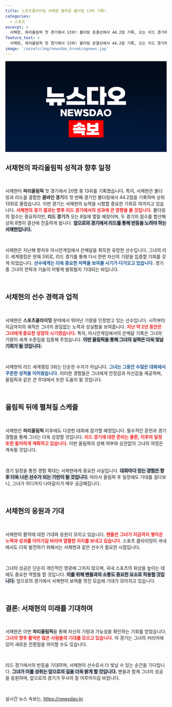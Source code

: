 ```yaml
---
title: 스포츠클라이밍 서채현 놀라운 볼더링 13위 기록!
categories:
  - 스포츠
excerpt: >
  서채현, 파리올림픽 첫 경기에서 13위! 볼더링 준결선에서 44.2점 기록, 오는 리드 경기에 기대 모은다. 세계랭킹 3위의 반격이 시작된다!
feature_text: >
  서채현, 파리올림픽 첫 경기에서 13위! 볼더링 준결선에서 44.2점 기록, 오는 리드 경기에 기대 모은다. 세계랭킹 3위의 반격이 시작된다!
image: '/assets/img/newsdao_breakingnews.jpg'
---
```


<p><img src="/assets/img/newsdao_breakingnews.jpg" alt="pcversion 속보" /></p>

<h2 data-ke-size="size26">서채현의 파리올림픽 성적과 향후 일정</h2>

<p data-ke-size="size16">&nbsp;</p>

<p>서채현이 <strong>파리올림픽</strong> 첫 경기에서 20명 중 13위를 기록했습니다. 특히, 서채현은 볼더링과 리드를 결합한 <strong>콤바인 경기</strong>의 첫 번째 경기인 볼더링에서 44.2점을 기록하며 상위 13위로 올랐습니다. 이번 경기는 서채현의 능력을 시험할 중요한 기회로 여겨지고 있습니다. <b><span style="color: #ee2323;">서채현의 경기 결과는 향후 리드 경기에서의 성과에 큰 영향을 줄 것입니다.</span></b> 볼더링의 점수는 중요하지만, <strong>리드 경기가</strong> 오는 8일에 열릴 예정이며, 두 경기의 점수를 합산해 상위 8명이 결선에 진출하게 됩니다. <b><span style="background-color: #21538527;">앞으로의 경기에서 리드를 통해 반등을 노려야 하는 서채현입니다.</span></b></p>

<p data-ke-size="size16">&nbsp;</p>

<p>서채현은 지난해 항저우 아시안게임에서 은메달을 획득한 유망한 선수입니다. 그녀의 리드 세계랭킹은 현재 3위로, 리드 경기를 통해 다시 한번 자신의 기량을 입증할 기회를 갖게 되었습니다. <b><span style="color: #1a5490;">선수에게는 더욱 중요한 저력을 보여줄 시기가 다가오고 있습니다.</span></b> 경기 중 그녀의 전략과 기술이 어떻게 발휘될지 기대되는 바입니다.</p>

<p data-ke-size="size16">&nbsp;</p>

<h2 data-ke-size="size26">서채현의 선수 경력과 업적</h2>

<p data-ke-size="size16">&nbsp;</p>

<p>서채현은 <strong>스포츠클라이밍</strong> 분야에서 뛰어난 기량을 인정받고 있는 선수입니다. 시작부터 지금까지의 궤적은 그녀의 끊임없는 노력과 성실함을 보여줍니다. <b><span style="color: #ee2323;">지난 약 2년 동안은 그녀에게 중요한 성장의 시기였습니다.</span></b> 특히, 아시안게임에서의 은메달 기록은 그녀의 기량이 세계 수준임을 입증해 주었습니다. <b><span style="background-color: #21538527;">이번 올림픽을 통해 그녀의 실력은 더욱 빛날 기회가 될 것입니다.</span></b></p>

<p data-ke-size="size16">&nbsp;</p>

<p>서채현의 리드 세계랭킹 3위는 단순한 수치가 아닙니다. <b><span style="color: #1a5490;">그녀는 그동안 수많은 대회에서 꾸준한 성적을 이어왔습니다.</span></b> 이러한 경험들은 그녀에게 안정감과 자신감을 제공하며, 올림픽과 같은 큰 무대에서 또한 도움이 될 것입니다.</p>

<p data-ke-size="size16">&nbsp;</p>

<h2 data-ke-size="size26">올림픽 뒤에 펼쳐질 스케줄</h2>

<p data-ke-size="size16">&nbsp;</p>

<p>서채현은 <strong>파리올림픽</strong> 이후에도 다양한 대회에 참가할 예정입니다. 필수적인 훈련과 경기 경험을 통해 그녀는 더욱 성장할 것입니다. <b><span style="color: #ee2323;">리드 경기에 대한 준비는 물론, 이후의 일정 또한 철저하게 계획하고 있습니다.</span></b> 이번 올림픽의 성패 여부와 상관없이 그녀의 여정은 계속될 것입니다. </p>

<p data-ke-size="size16">&nbsp;</p>

<p>경기 일정을 통한 경험 확대는 서채현에게 중요한 사실입니다. <b><span style="background-color: #21538527;">대회마다 얻는 경험은 향후 더욱 나은 선수가 되는 기반이 될 것입니다.</span></b> 따라서 올림픽 후 일정에도 기대를 걸다보니, 그녀가 어디까지 나아갈지가 매우 궁금해집니다. </p>

<p data-ke-size="size16">&nbsp;</p>

<h2 data-ke-size="size26">서채현의 응원과 기대</h2>

<p data-ke-size="size16">&nbsp;</p>

<p>서채현의 활약에 대한 기대와 응원이 모이고 있습니다. <b><span style="color: #ee2323;">팬들은 그녀가 지금까지 쌓아온 노력과 성과를 이어가길 바라며 열렬한 지지를 보내고 있습니다.</span></b> 스포츠 클라이밍이 국내에서도 더욱 발전하기 위해서는 서채현과 같은 선수가 필요한 시점입니다.</p>

<p data-ke-size="size16">&nbsp;</p>

<p>그녀의 성공은 단순히 개인적인 영광에 그치지 않으며, 국내 스포츠의 위상을 높이는 데에도 중요한 역할을 할 것입니다. <b><span style="background-color: #21538527;">이를 위해 팬들과의 소통도 중요한 요소로 작용할 것입니다.</span></b> 앞으로의 경기에서 서채현이 보여줄 멋진 모습에 기대가 모아지고 있습니다.</p>

<p data-ke-size="size16">&nbsp;</p>

<h2 data-ke-size="size26">결론: 서채현의 미래를 기대하며</h2>

<p data-ke-size="size16">&nbsp;</p>

<p>서채현은 이번 <strong>파리올림픽</strong>을 통해 자신의 기량과 가능성을 확인하는 기회를 얻었습니다. <b><span style="color: #ee2323;">그녀의 향후 활약은 많은 사람들의 기대를 모으고 있습니다.</span></b> 이 경기는 그녀의 커리어에 있어 새로운 전환점을 의미할 수도 있습니다. </p>

<p data-ke-size="size16">&nbsp;</p>

<p>리드 경기에서의 반등을 기대하며, 서채현이 선수로서 더 빛날 수 있는 순간을 기다립니다. <b><span style="background-color: #21538527;">그녀가 이룰 성취는 앞으로의 길을 더욱 밝게 할 것입니다.</span></b> 팬들과 함께 그녀의 성공을 응원하며, 앞으로의 경기가 무사히 잘 이루어지길 바랍니다. </p>

<p data-ke-size="size16">&nbsp;</p>
실시간 뉴스 속보는, <a href="https://newsdao.kr" rel="dofollow">https://newsdao.kr</a>


